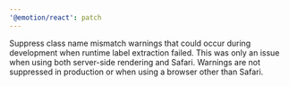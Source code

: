 ```yaml
---
'@emotion/react': patch
---
```


Suppress class name mismatch warnings that could occur during development when runtime label extraction failed. This was only an issue when using both server-side rendering and Safari. Warnings are not suppressed in production or when using a browser other than Safari.
